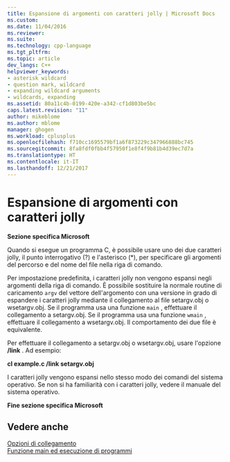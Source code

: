 ```yaml
---
title: Espansione di argomenti con caratteri jolly | Microsoft Docs
ms.custom: 
ms.date: 11/04/2016
ms.reviewer: 
ms.suite: 
ms.technology: cpp-language
ms.tgt_pltfrm: 
ms.topic: article
dev_langs: C++
helpviewer_keywords:
- asterisk wildcard
- question mark, wildcard
- expanding wildcard arguments
- wildcards, expanding
ms.assetid: 80a11c4b-0199-420e-a342-cf1d803be5bc
caps.latest.revision: "11"
author: mikeblome
ms.author: mblome
manager: ghogen
ms.workload: cplusplus
ms.openlocfilehash: f710cc1695579bf1a6f873229c347966888bc745
ms.sourcegitcommit: 8fa8fdf0fbb4f57950f1e8f4f9b81b4d39ec7d7a
ms.translationtype: HT
ms.contentlocale: it-IT
ms.lasthandoff: 12/21/2017
---
```

# <a name="expanding-wildcard-arguments"></a>Espansione di argomenti con caratteri jolly
**Sezione specifica Microsoft**  
  
 Quando si esegue un programma C, è possibile usare uno dei due caratteri jolly, il punto interrogativo (?) e l'asterisco (*), per specificare gli argomenti del percorso e del nome del file nella riga di comando.  
  
 Per impostazione predefinita, i caratteri jolly non vengono espansi negli argomenti della riga di comando. È possibile sostituire la normale routine di caricamento `argv` del vettore dell'argomento con una versione in grado di espandere i caratteri jolly mediante il collegamento al file setargv.obj o wsetargv.obj. Se il programma usa una funzione `main` , effettuare il collegamento a setargv.obj. Se il programma usa una funzione `wmain` , effettuare il collegamento a wsetargv.obj. Il comportamento dei due file è equivalente.  
  
 Per effettuare il collegamento a setargv.obj o wsetargv.obj, usare l'opzione **/link** . Ad esempio:  
  
 **cl example.c /link setargv.obj**  
  
 I caratteri jolly vengono espansi nello stesso modo dei comandi del sistema operativo. Se non si ha familiarità con i caratteri jolly, vedere il manuale del sistema operativo.  
  
 **Fine sezione specifica Microsoft**  
  
## <a name="see-also"></a>Vedere anche  
 [Opzioni di collegamento](../c-runtime-library/link-options.md)   
 [Funzione main ed esecuzione di programmi](../c-language/main-function-and-program-execution.md)